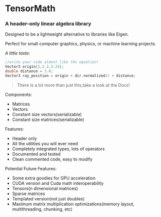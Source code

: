 # TensorMath
### A header-only linear algebra library

Designed to be a lightweight alternative to libraries like Eigen.

Perfect for small computer graphics, physics, or machine learning projects.

_A little taste:_
```c++
//write your code almost like the equation!
Vector3 origin{1,2.2,3.24};
double distance = 3.0;
Vector3 ray_position = origin + dir.normalized() + distance;
```
>There is a lot more than just this,take a look at  the Docs!  

Components:
- Matrices
- Vectors
- Constant size vectors(serializable)
- Constant size matrices(serializable)


Features:
- Header only
- All the utilities you will ever need
- Completely integrated types, lots of operators
- Documented and tested
- Clean commented code, easy to modify

Potential Future Features:
- Some extra goodies for GPU acceleration
- CUDA version and Cuda math interoperability
- Tensors(n dimensional matrices)
- Sparse matrices
- Templated version(not just doubles)
- Maximum matrix multiplication optimizations(memory layout, multithreading, chunking, etc)

